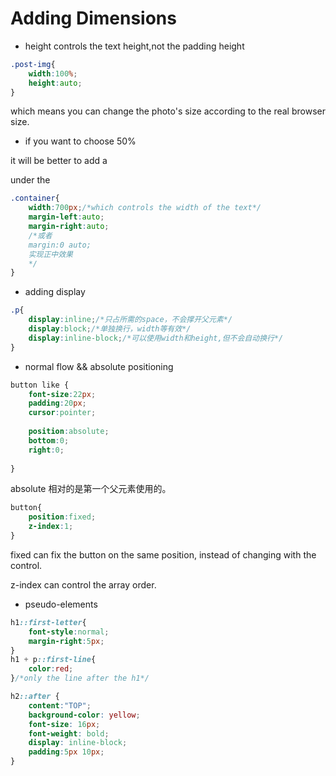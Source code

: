 # Adding Dimensions

+ height controls the text height,not the padding height

```css
.post-img{
    width:100%;
    height:auto;
}
```

which means you can change the photo's size according to the real browser size.

+ if you want to choose 50%

it will be better to add a <div> under the <body> 

```css
.container{
    width:700px;/*which controls the width of the text*/
    margin-left:auto;
    margin-right:auto;
    /*或者
    margin:0 auto;
    实现正中效果
    */
}
```

+ adding display

```css
.p{
    display:inline;/*只占所需的space，不会撑开父元素*/
    display:block;/*单独换行，width等有效*/
    display:inline-block;/*可以使用width和height,但不会自动换行*/
}
```

+ normal flow && absolute positioning

```css
button like {
    font-size:22px;
    padding:20px;
    cursor:pointer;
    
    position:absolute;
    bottom:0;
    right:0;
    
}
```

absolute 相对的是第一个父元素使用的。

```css
button{
    position:fixed;
    z-index:1;
}
```

fixed can fix the button on the same position, instead of changing with the control.

z-index  can control the array order.

+ pseudo-elements

```css
h1::first-letter{
	font-style:normal;
    margin-right:5px;
}
h1 + p::first-line{
    color:red;
}/*only the line after the h1*/
```

```css
h2::after {
    content:"TOP";
    background-color: yellow;
    font-size: 16px;
    font-weight: bold;
    display: inline-block;
    padding:5px 10px;
}
```

